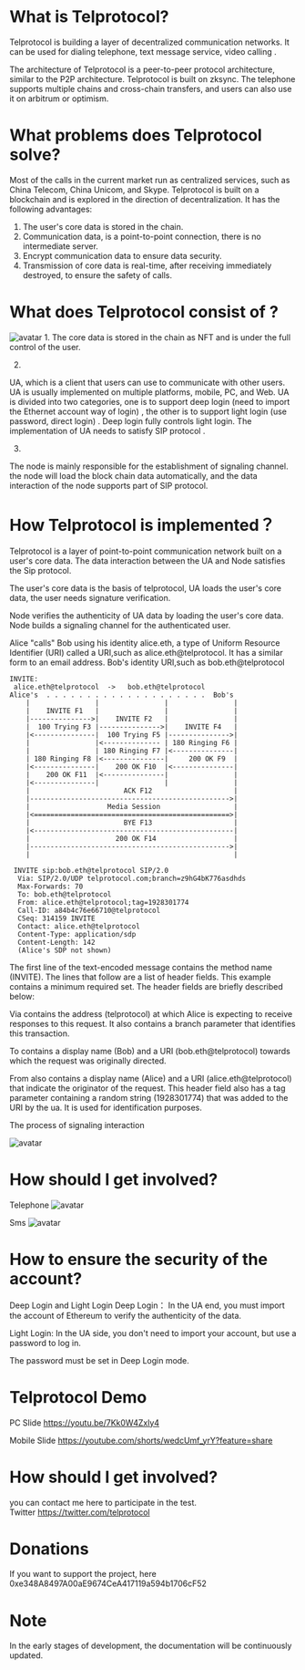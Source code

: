 # What is Telprotocol?
Telprotocol is building a layer of decentralized communication networks. It can be used for dialing telephone, text message service, video calling .

The architecture of Telprotocol is a peer-to-peer protocol architecture, similar to the P2P architecture. Telprotocol is built on zksync. The telephone supports multiple chains and cross-chain transfers, and users can also use it on arbitrum or optimism.


# What problems does Telprotocol solve?
Most of the calls in the current market run as centralized services, such as China Telecom, China Unicom, and Skype.
Telprotocol is built on a blockchain and is explored in the direction of decentralization. It has the following advantages:

1. The user's core data is stored in the chain.
2. Communication data, is a point-to-point connection, there is no intermediate server.
3. Encrypt communication data to ensure data security.
4. Transmission of core data is real-time, after receiving immediately destroyed, to ensure the safety of calls.


# What does Telprotocol consist of ?
![avatar](/tel.png)
1. 
The core data is stored in the chain as NFT and is under the full control of the user.

2. 
UA, which is a client that users can use to communicate with other users. UA is usually implemented on multiple platforms, mobile, PC, and Web.
UA is divided into two categories, one is to support deep login (need to import the Ethernet account way of login) , the other is to support light login (use password, direct login) .
Deep login fully controls light login. The implementation of UA needs to satisfy SIP protocol .

3. 
The node is mainly responsible for the establishment of signaling channel. the node will load the block chain data automatically, and the data interaction of the node supports part of SIP protocol.


# How Telprotocol is implemented？
Telprotocol is a layer of point-to-point communication network built on a user's core data. The data interaction between the UA and Node satisfies the Sip protocol.

The user's core data is the basis of telprotocol, UA loads the user's core data, the user needs signature verification.

Node verifies the authenticity of UA data by loading the user's core data. Node builds a signaling channel for the authenticated user.

Alice "calls" Bob using his identity alice.eth, a type of Uniform Resource
   Identifier (URI) called a URI,such as alice.eth@telprotocol.
    It has a similar form to an email address.
    Bob's identity URI,such as bob.eth@telprotocol

    INVITE:
     alice.eth@telprotocol  ->   bob.eth@telprotocol
    Alice's  . . . . . . . . . . . . . . . . . . . .  Bob's
        |                |                |                |
        |    INVITE F1   |                |                |
        |--------------->|    INVITE F2   |                |
        |  100 Trying F3 |--------------->|    INVITE F4   |
        |<---------------|  100 Trying F5 |--------------->|
        |                |<-------------- | 180 Ringing F6 |
        |                | 180 Ringing F7 |<---------------|
        | 180 Ringing F8 |<---------------|     200 OK F9  |
        |<---------------|    200 OK F10  |<---------------|
        |    200 OK F11  |<---------------|                |
        |<---------------|                |                |
        |                       ACK F12                    |
        |------------------------------------------------->|
        |                   Media Session                  |
        |<================================================>|
        |                       BYE F13                    |
        |<-------------------------------------------------|
        |                     200 OK F14                   |
        |------------------------------------------------->|
        |                                                  |

     INVITE sip:bob.eth@telprotocol SIP/2.0
      Via: SIP/2.0/UDP telprotocol.com;branch=z9hG4bK776asdhds
      Max-Forwards: 70
      To: bob.eth@telprotocol
      From: alice.eth@telprotocol;tag=1928301774
      Call-ID: a84b4c76e66710@telprotocol
      CSeq: 314159 INVITE
      Contact: alice.eth@telprotocol
      Content-Type: application/sdp
      Content-Length: 142
      (Alice's SDP not shown)

 The first line of the text-encoded message contains the method name
   (INVITE).  The lines that follow are a list of header fields.  This
   example contains a minimum required set.  The header fields are
   briefly described below:

   Via contains the address (telprotocol) at which Alice is
   expecting to receive responses to this request.  It also contains a
   branch parameter that identifies this transaction.

   To contains a display name (Bob) and a URI
   (bob.eth@telprotocol) towards which the request was originally
   directed. 

   From also contains a display name (Alice) and a URI
   (alice.eth@telprotocol) that indicate the originator of the request.
   This header field also has a tag parameter containing a random string
   (1928301774) that was added to the URI by the ua.  It is used
   for identification purposes.

   The process of signaling interaction  
     
   ![avatar](/interaction.png)


# How should I get involved?
Telephone
![avatar](/telephone.png)


Sms
![avatar](/sms.png)


# How to ensure the security of the account?
Deep Login and Light Login
Deep Login： In the UA end, you must import the account of Ethereum to verify the authenticity of the data.

Light Login:  In the UA side, you don't need to import your account, but use a password to log in.

The password must be set in Deep Login mode.


# Telprotocol Demo

PC Slide
https://youtu.be/7Kk0W4Zxly4


Mobile Slide
https://youtube.com/shorts/wedcUmf_yrY?feature=share


# How should I get involved?
you can contact me here to participate in the test.  
Twitter https://twitter.com/telprotocol

# Donations
If you want to support the project, here  
0xe348A8497A00aE9674CeA417119a594b1706cF52  


# Note
In the early stages of development, the documentation will be continuously updated.